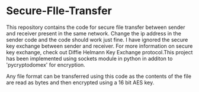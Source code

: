 # Secure-FIle-Transfer
This repository contains the code for secure file transfer between sender and receiver present in the same network.
Change the ip address in the sender code and the code should work just fine. I have ignored the secure key exchange between sender and receiver. For more information on 
secure key exchange, check out Diffie Helmann Key Exchange protocol.This project has been implemented using sockets module in python in additon to 'pycryptodomex' for encryption. 

Any file format can be transferred using this code as the contents of the file are read as bytes and then encrypted using a 16 bit AES key.

